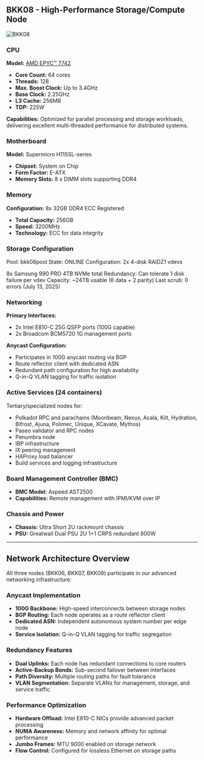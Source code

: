 ## BKK08 - High-Performance Storage/Compute Node

![BKK08](./images/BKK08/BKK08.webp)

### CPU
**Model:** [AMD EPYC™ 7742](https://www.amd.com/en/products/cpu/amd-epyc-7742)
- **Core Count:** 64 cores
- **Threads:** 128
- **Max. Boost Clock:** Up to 3.4GHz
- **Base Clock:** 2.25GHz
- **L3 Cache:** 256MB
- **TDP:** 225W

**Capabilities:** Optimized for parallel processing and storage workloads, delivering excellent multi-threaded performance for distributed systems.

### Motherboard
**Model:** Supermicro H11SSL-series
- **Chipset:** System on Chip
- **Form Factor:** E-ATX
- **Memory Slots:** 8 x DIMM slots supporting DDR4

### Memory
**Configuration:** 8x 32GB DDR4 ECC Registered
- **Total Capacity:** 256GB
- **Speed:** 3200MHz
- **Technology:** ECC for data integrity

### Storage Configuration
Pool: bkk08pool
State: ONLINE
Configuration: 2x 4-disk RAIDZ1 vdevs

8x Samsung 990 PRO 4TB NVMe total
Redundancy: Can tolerate 1 disk failure per vdev
Capacity: ~24TB usable (6 data + 2 parity)
Last scrub: 0 errors (July 13, 2025)


### Networking
**Primary Interfaces:**
- 2x Intel E810-C 25G QSFP ports (100G capable)
- 2x Broadcom BCM5720 1G management ports

**Anycast Configuration:**
- Participates in 100G anycast routing via BGP
- Route reflector client with dedicated ASN
- Redundant path configuration for high availability
- Q-in-Q VLAN tagging for traffic isolation

### Active Services (24 containers)
Tertiary/specialized nodes for:
- Polkadot RPC and parachains (Moonbeam, Nexus, Acala, Kilt, Hydration, Bifrost, Ajuna, Polimec, Unique, XCavate, Mythos)
- Paseo validator and RPC nodes
- Penumbra node
- IBP infrastructure
- IX peering management
- HAProxy load balancer
- Build services and logging infrastructure

### Board Management Controller (BMC)
- **BMC Model:** Aspeed AST2500
- **Capabilities:** Remote management with IPMI/KVM over IP

### Chassis and Power
- **Chassis:** Ultra Short 2U rackmount chassis
- **PSU:** Greatwall Dual PSU 2U 1+1 CRPS redundant 800W

---

## Network Architecture Overview

All three nodes (BKK06, BKK07, BKK08) participate in our advanced networking infrastructure:

### Anycast Implementation
- **100G Backbone:** High-speed interconnects between storage nodes
- **BGP Routing:** Each node operates as a route reflector client
- **Dedicated ASN:** Independent autonomous system number per edge node
- **Service Isolation:** Q-in-Q VLAN tagging for traffic segregation

### Redundancy Features
- **Dual Uplinks:** Each node has redundant connections to core routers
- **Active-Backup Bonds:** Sub-second failover between interfaces
- **Path Diversity:** Multiple routing paths for fault tolerance
- **VLAN Segmentation:** Separate VLANs for management, storage, and service traffic

### Performance Optimization
- **Hardware Offload:** Intel E810-C NICs provide advanced packet processing
- **NUMA Awareness:** Memory and network affinity for optimal performance
- **Jumbo Frames:** MTU 9000 enabled on storage network
- **Flow Control:** Configured for lossless Ethernet on storage paths

